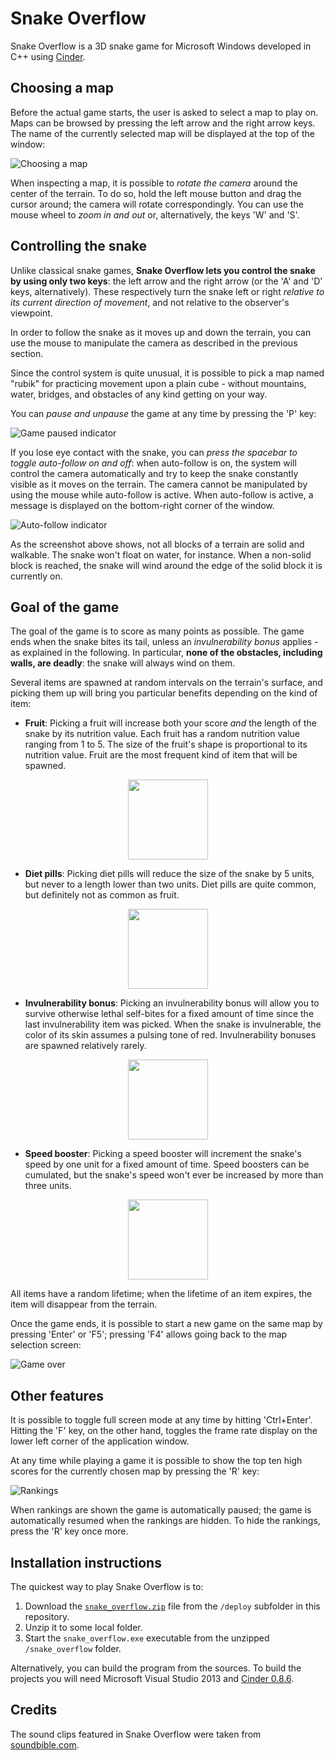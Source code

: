 # Snake Overflow

Snake Overflow is a 3D snake game for Microsoft Windows developed in C++ using [Cinder](http://libcinder.org/). 

## Choosing a map

Before the actual game starts, the user is asked to select a map to play on. Maps can be browsed by pressing the left arrow and the right arrow keys. The name of the currently selected map will be displayed at the top of the window:

![Choosing a map](https://github.com/andyprowl/snake-overflow/blob/master/screenshots/screenshot06.jpg)

When inspecting a map, it is possible to *rotate the camera* around the center of the terrain. To do so, hold the left mouse button and drag the cursor around; the camera will rotate correspondingly. You can use the mouse wheel to *zoom in and out* or, alternatively, the keys 'W' and 'S'.

## Controlling the snake

Unlike classical snake games, **Snake Overflow lets you control the snake by using only two keys**: the left arrow and the right arrow (or the 'A' and 'D' keys, alternatively). These respectively turn the snake left or right *relative to its current direction of movement*, and not relative to the observer's viewpoint.

In order to follow the snake as it moves up and down the terrain, you can use the mouse to manipulate the camera as described in the previous section.

Since the control system is quite unusual, it is possible to pick a map named "rubik" for practicing movement upon a plain cube - without mountains, water, bridges, and obstacles of any kind getting on your way.

You can *pause and unpause* the game at any time by pressing the 'P' key:

![Game paused indicator](https://github.com/andyprowl/snake-overflow/blob/master/screenshots/screenshot03.jpg)

If you lose eye contact with the snake, you can *press the spacebar to toggle auto-follow on and off*: when auto-follow is on, the system will control the camera automatically and try to keep the snake constantly visible as it moves on the terrain. The camera cannot be manipulated by using the mouse while auto-follow is active. When auto-follow is active, a message is displayed on the bottom-right corner of the window.

![Auto-follow indicator](https://github.com/andyprowl/snake-overflow/blob/master/screenshots/screenshot05.jpg)

As the screenshot above shows, not all blocks of a terrain are solid and walkable. The snake won't float on water, for instance. When a non-solid block is reached, the snake will wind around the edge of the solid block it is currently on. 

## Goal of the game

The goal of the game is to score as many points as possible. The game ends when the snake bites its tail, unless an *invulnerability bonus* applies - as explained in the following. In particular, **none of the obstacles, including walls, are deadly**: the snake will always wind on them.

Several items are spawned at random intervals on the terrain's surface, and picking them up will bring you particular benefits depending on the kind of item:

 - **Fruit**: Picking a fruit will increase both your score *and* the length of the snake by its nutrition value. Each fruit has a random nutrition value ranging from 1 to 5. The size of the fruit's shape is proportional to its nutrition value. Fruit are the most frequent kind of item that will be spawned.

<p align="center">
<img width="128px" height="128px" src="https://github.com/andyprowl/snake-overflow/blob/master/readme_resources/fruit.jpg"/>
</p>

 - **Diet pills**: Picking diet pills will reduce the size of the snake by 5 units, but never to a length lower than two units. Diet pills are quite common, but definitely not as common as fruit. 

<p align="center">
<img width="128px" height="128px" src="https://github.com/andyprowl/snake-overflow/blob/master/readme_resources/diet pills.jpg"/>
</p>

 - **Invulnerability bonus**: Picking an invulnerability bonus will allow you to survive otherwise lethal self-bites for a fixed amount of time since the last invulnerability item was picked. When the snake is invulnerable, the color of its skin assumes a pulsing tone of red. Invulnerability bonuses are spawned relatively rarely.
 
<p align="center">
<img width="128px" height="128px" src="https://github.com/andyprowl/snake-overflow/blob/master/readme_resources/invulnerability.jpg"/>
</p>

 - **Speed booster**: Picking a speed booster will increment the snake's speed by one unit for a fixed amount of time. Speed boosters can be cumulated, but the snake's speed won't ever be increased by more than three units.
 
<p align="center">
<img width="128px" height="128px" src="https://github.com/andyprowl/snake-overflow/blob/master/readme_resources/speed booster.jpg"/>
</p>

All items have a random lifetime; when the lifetime of an item expires, the item will disappear from the terrain.

Once the game ends, it is possible to start a new game on the same map by pressing 'Enter' or 'F5'; pressing 'F4' allows going back to the map selection screen:

![Game over](https://github.com/andyprowl/snake-overflow/blob/master/screenshots/screenshot07.jpg)

## Other features

It is possible to toggle full screen mode at any time by hitting 'Ctrl+Enter'. Hitting the 'F' key, on the other hand, toggles the frame rate display on the lower left corner of the application window.

At any time while playing a game it is possible to show the top ten high scores for the currently chosen map by pressing the 'R' key:

![Rankings](https://github.com/andyprowl/snake-overflow/blob/master/screenshots/screenshot08.jpg)

When rankings are shown the game is automatically paused; the game is automatically resumed when the rankings are hidden. To hide the rankings, press the 'R' key once more.

## Installation instructions

The quickest way to play Snake Overflow is to:

 1. Download the [`snake_overflow.zip`](https://github.com/andyprowl/snake-overflow/raw/master/deploy/snake_overflow.zip) file from the `/deploy` subfolder in this repository.
 2. Unzip it to some local folder. 
 3. Start the `snake_overflow.exe` executable from the unzipped `/snake_overflow` folder.

Alternatively, you can build the program from the sources. To build the projects you will need Microsoft Visual Studio 2013 and [Cinder 0.8.6](http://libcinder.org/blog/posts/9_cinder-086-released/).

## Credits

The sound clips featured in Snake Overflow were taken from [soundbible.com](http://soundbible.com/).
